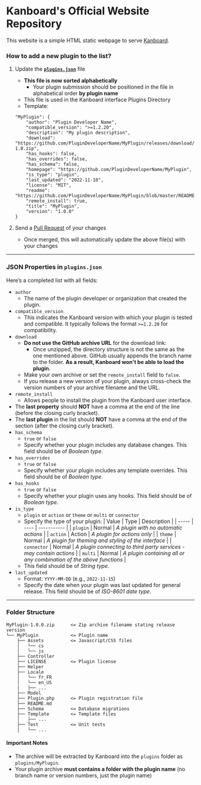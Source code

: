 # Kanboard's Official Website Repository

This website is a simple HTML static webpage to serve [Kanboard](https://kanboard.org/ "Visit website").

### How to add a new plugin to the list?

1. Update the [**`plugins.json`**](https://github.com/kanboard/website/blob/main/plugins.json) file

   - **This file is now sorted alphabetically**
     - Your plugin submission should be positioned in the file in alphabetical order **by plugin name**
   - This file is used in the Kanboard interface Plugins Directory
   - Template:

   ```
   "MyPlugin": {
       "author": "Plugin Developer Name",
       "compatible_version": ">=1.2.20",
       "description": "My plugin description",
       "download": "https://github.com/PluginDeveloperName/MyPlugin/releases/download/v1.0/MyPlugin-1.0.zip",
       "has_hooks": false,
       "has_overrides": false,
       "has_schema": false,
       "homepage": "https://github.com/PluginDeveloperName/MyPlugin",
       "is_type": "plugin",
       "last_updated": "2022-11-10",
       "license": "MIT",
       "readme": "https://github.com/PluginDeveloperName/MyPlugin/blob/master/README.md",
       "remote_install": true,
       "title": "MyPlugin",
       "version": "1.0.0"
   }

   ```

2. Send a [Pull Request](https://docs.github.com/en/pull-requests/collaborating-with-pull-requests/proposing-changes-to-your-work-with-pull-requests/creating-a-pull-request-from-a-fork "You must fork the main repository before you can create a Pull Request") of your changes
   - Once merged, this will automatically update the above file(s) with your changes

---

### JSON Properties in `plugins.json`

Here’s a completed list with all fields:

- `author`
  - The name of the plugin developer or organization that created the plugin.
- `compatible_version`
  - This indicates the Kanboard version with which your plugin is tested and compatible. It typically follows the format `>=1.2.20` for compatibility.
- `download`
  - **Do not use the GitHub archive URL** for the download link:
    - Once unzipped, the directory structure is not the same as the one mentioned above. GitHub usually appends the branch name to the folder. **As a result, Kanboard won't be able to load the plugin**.
  - Make your own archive or set the `remote_install` field to `false`.
  - If you release a new version of your plugin, always cross-check the version numbers of your archive filename and the URL.
- `remote_install`
  - Allows people to install the plugin from the Kanboard user interface.
- The **last property** should **NOT** have a comma at the end of the line (before the closing curly bracket).
- The **last plugin** in the list should **NOT** have a comma at the end of the section (after the closing curly bracket).
- `has_schema`
  - `true` or `false`
  - Specify whether your plugin includes any database changes. This field should be of _Boolean type_.
- `has_overrides`
  - `true` or `false`
  - Specify whether your plugin includes any template overrides. This field should be of _Boolean type_.
- `has_hooks`
  - `true` or `false`
  - Specify whether your plugin uses any hooks. This field should be of _Boolean type_.
- `is_type`
  - `plugin` or `action` or `theme` or `multi` or `connector`
  - Specify the type of your plugin:
    | Value | Type | Description |
    | ----- | ---- | ----------- |
    | `plugin` | Normal | _A plugin with no automatic actions_ |
    | `action` | Action | _A plugin for actions only_ |
    | `theme` | Normal | _A plugin for theming and styling of the interface_ |
    | `connector` | Normal | _A plugin connecting to third party services - may contain actions_ |
    | `multi` | Normal | _A plugin containing all or any combination of the above functions_ |
  - This field should be of _String type_.
- `last_updated`
  - Format: `YYYY-MM-DD` (e.g., `2022-11-15`)
  - Specify the date when your plugin was last updated for general release. This field should be of _ISO-8601 date type_.

---

### Folder Structure

```
MyPlugin-1.0.0.zip      <= Zip archive filename stating release version
└── MyPlugin            <= Plugin name
    ├── Assets          <= Javascript/CSS files
    │   └── cs
    │   └── js
    ├── Controller
    ├── LICENSE         <= Plugin license
    ├── Helper
    ├── Locale
    │   └── fr_FR
    │   └── en_US
    |   ├── ...
    ├── Model
    ├── Plugin.php      <= Plugin registration file
    ├── README.md
    ├── Schema          <= Database migrations
    ├── Template        <= Template files
    │   ├── ...
    ├── Test            <= Unit tests
    │   └── ...
```

#### Important Notes

- The archive will be extracted by Kanboard into the `plugins` folder as `plugins/MyPlugin`.
- Your plugin archive **must contains a folder with the plugin name** (no branch name or version numbers, just the plugin name)
